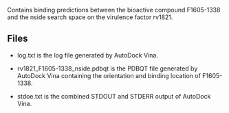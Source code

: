 Contains binding predictions between the bioactive compound F1605-1338 and the nside search space on the virulence factor rv1821.

## Files

- log.txt is the log file generated by AutoDock Vina.

- rv1821_F1605-1338_nside.pdbqt is the PDBQT file generated by AutoDock Vina containing the orientation and binding location of F1605-1338.

- stdoe.txt is the combined STDOUT and STDERR output of AutoDock Vina.

